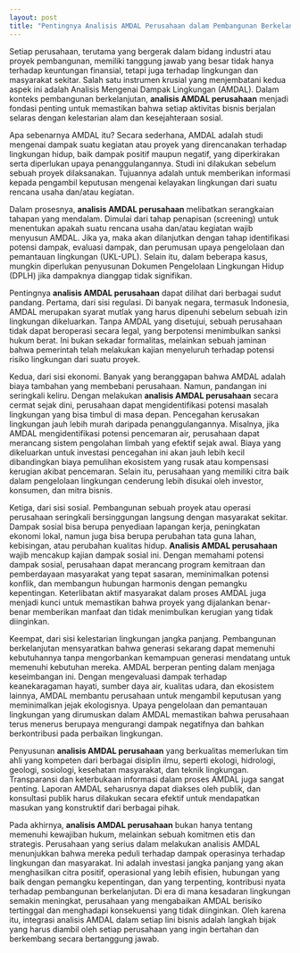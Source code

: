 ```yaml
---
layout: post
title: "Pentingnya Analisis AMDAL Perusahaan dalam Pembangunan Berkelanjutan"
---
```


Setiap perusahaan, terutama yang bergerak dalam bidang industri atau proyek pembangunan, memiliki tanggung jawab yang besar tidak hanya terhadap keuntungan finansial, tetapi juga terhadap lingkungan dan masyarakat sekitar. Salah satu instrumen krusial yang menjembatani kedua aspek ini adalah Analisis Mengenai Dampak Lingkungan (AMDAL). Dalam konteks pembangunan berkelanjutan, **analisis AMDAL perusahaan** menjadi fondasi penting untuk memastikan bahwa setiap aktivitas bisnis berjalan selaras dengan kelestarian alam dan kesejahteraan sosial.

Apa sebenarnya AMDAL itu? Secara sederhana, AMDAL adalah studi mengenai dampak suatu kegiatan atau proyek yang direncanakan terhadap lingkungan hidup, baik dampak positif maupun negatif, yang diperkirakan serta diperlukan upaya penanggulangannya. Studi ini dilakukan sebelum sebuah proyek dilaksanakan. Tujuannya adalah untuk memberikan informasi kepada pengambil keputusan mengenai kelayakan lingkungan dari suatu rencana usaha dan/atau kegiatan.

Dalam prosesnya, **analisis AMDAL perusahaan** melibatkan serangkaian tahapan yang mendalam. Dimulai dari tahap penapisan (screening) untuk menentukan apakah suatu rencana usaha dan/atau kegiatan wajib menyusun AMDAL. Jika ya, maka akan dilanjutkan dengan tahap identifikasi potensi dampak, evaluasi dampak, dan perumusan upaya pengelolaan dan pemantauan lingkungan (UKL-UPL). Selain itu, dalam beberapa kasus, mungkin diperlukan penyusunan Dokumen Pengelolaan Lingkungan Hidup (DPLH) jika dampaknya dianggap tidak signifikan.

Pentingnya **analisis AMDAL perusahaan** dapat dilihat dari berbagai sudut pandang. Pertama, dari sisi regulasi. Di banyak negara, termasuk Indonesia, AMDAL merupakan syarat mutlak yang harus dipenuhi sebelum sebuah izin lingkungan dikeluarkan. Tanpa AMDAL yang disetujui, sebuah perusahaan tidak dapat beroperasi secara legal, yang berpotensi menimbulkan sanksi hukum berat. Ini bukan sekadar formalitas, melainkan sebuah jaminan bahwa pemerintah telah melakukan kajian menyeluruh terhadap potensi risiko lingkungan dari suatu proyek.

Kedua, dari sisi ekonomi. Banyak yang beranggapan bahwa AMDAL adalah biaya tambahan yang membebani perusahaan. Namun, pandangan ini seringkali keliru. Dengan melakukan **analisis AMDAL perusahaan** secara cermat sejak dini, perusahaan dapat mengidentifikasi potensi masalah lingkungan yang bisa timbul di masa depan. Pencegahan kerusakan lingkungan jauh lebih murah daripada penanggulangannya. Misalnya, jika AMDAL mengidentifikasi potensi pencemaran air, perusahaan dapat merancang sistem pengolahan limbah yang efektif sejak awal. Biaya yang dikeluarkan untuk investasi pencegahan ini akan jauh lebih kecil dibandingkan biaya pemulihan ekosistem yang rusak atau kompensasi kerugian akibat pencemaran. Selain itu, perusahaan yang memiliki citra baik dalam pengelolaan lingkungan cenderung lebih disukai oleh investor, konsumen, dan mitra bisnis.

Ketiga, dari sisi sosial. Pembangunan sebuah proyek atau operasi perusahaan seringkali bersinggungan langsung dengan masyarakat sekitar. Dampak sosial bisa berupa penyediaan lapangan kerja, peningkatan ekonomi lokal, namun juga bisa berupa perubahan tata guna lahan, kebisingan, atau perubahan kualitas hidup. **Analisis AMDAL perusahaan** wajib mencakup kajian dampak sosial ini. Dengan memahami potensi dampak sosial, perusahaan dapat merancang program kemitraan dan pemberdayaan masyarakat yang tepat sasaran, meminimalkan potensi konflik, dan membangun hubungan harmonis dengan pemangku kepentingan. Keterlibatan aktif masyarakat dalam proses AMDAL juga menjadi kunci untuk memastikan bahwa proyek yang dijalankan benar-benar memberikan manfaat dan tidak menimbulkan kerugian yang tidak diinginkan.

Keempat, dari sisi kelestarian lingkungan jangka panjang. Pembangunan berkelanjutan mensyaratkan bahwa generasi sekarang dapat memenuhi kebutuhannya tanpa mengorbankan kemampuan generasi mendatang untuk memenuhi kebutuhan mereka. AMDAL berperan penting dalam menjaga keseimbangan ini. Dengan mengevaluasi dampak terhadap keanekaragaman hayati, sumber daya air, kualitas udara, dan ekosistem lainnya, AMDAL membantu perusahaan untuk mengambil keputusan yang meminimalkan jejak ekologisnya. Upaya pengelolaan dan pemantauan lingkungan yang dirumuskan dalam AMDAL memastikan bahwa perusahaan terus menerus berupaya mengurangi dampak negatifnya dan bahkan berkontribusi pada perbaikan lingkungan.

Penyusunan **analisis AMDAL perusahaan** yang berkualitas memerlukan tim ahli yang kompeten dari berbagai disiplin ilmu, seperti ekologi, hidrologi, geologi, sosiologi, kesehatan masyarakat, dan teknik lingkungan. Transparansi dan keterbukaan informasi dalam proses AMDAL juga sangat penting. Laporan AMDAL seharusnya dapat diakses oleh publik, dan konsultasi publik harus dilakukan secara efektif untuk mendapatkan masukan yang konstruktif dari berbagai pihak.

Pada akhirnya, **analisis AMDAL perusahaan** bukan hanya tentang memenuhi kewajiban hukum, melainkan sebuah komitmen etis dan strategis. Perusahaan yang serius dalam melakukan analisis AMDAL menunjukkan bahwa mereka peduli terhadap dampak operasinya terhadap lingkungan dan masyarakat. Ini adalah investasi jangka panjang yang akan menghasilkan citra positif, operasional yang lebih efisien, hubungan yang baik dengan pemangku kepentingan, dan yang terpenting, kontribusi nyata terhadap pembangunan berkelanjutan. Di era di mana kesadaran lingkungan semakin meningkat, perusahaan yang mengabaikan AMDAL berisiko tertinggal dan menghadapi konsekuensi yang tidak diinginkan. Oleh karena itu, integrasi analisis AMDAL dalam setiap lini bisnis adalah langkah bijak yang harus diambil oleh setiap perusahaan yang ingin bertahan dan berkembang secara bertanggung jawab.
